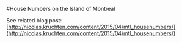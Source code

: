 #House Numbers on the Island of Montreal

See related blog post: [http://nicolas.kruchten.com/content/2015/04/mtl_housenumbers/](http://nicolas.kruchten.com/content/2015/04/mtl_housenumbers/)
